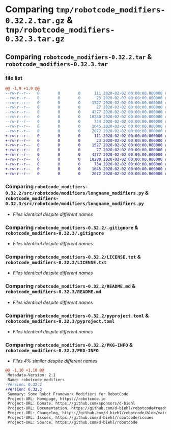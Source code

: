 # Comparing `tmp/robotcode_modifiers-0.32.2.tar.gz` & `tmp/robotcode_modifiers-0.32.3.tar.gz`

## Comparing `robotcode_modifiers-0.32.2.tar` & `robotcode_modifiers-0.32.3.tar`

### file list

```diff
@@ -1,9 +1,9 @@
--rw-r--r--   0        0        0      111 2020-02-02 00:00:00.000000 robotcode_modifiers-0.32.2/src/robotcode/modifiers/__init__.py
--rw-r--r--   0        0        0       23 2020-02-02 00:00:00.000000 robotcode_modifiers-0.32.2/src/robotcode/modifiers/__version__.py
--rw-r--r--   0        0        0     1527 2020-02-02 00:00:00.000000 robotcode_modifiers-0.32.2/src/robotcode/modifiers/longname_modifiers.py
--rw-r--r--   0        0        0       27 2020-02-02 00:00:00.000000 robotcode_modifiers-0.32.2/src/robotcode/modifiers/py.typed
--rw-r--r--   0        0        0     4277 2020-02-02 00:00:00.000000 robotcode_modifiers-0.32.2/.gitignore
--rw-r--r--   0        0        0    10280 2020-02-02 00:00:00.000000 robotcode_modifiers-0.32.2/LICENSE.txt
--rw-r--r--   0        0        0      734 2020-02-02 00:00:00.000000 robotcode_modifiers-0.32.2/README.md
--rw-r--r--   0        0        0     1645 2020-02-02 00:00:00.000000 robotcode_modifiers-0.32.2/pyproject.toml
--rw-r--r--   0        0        0     2072 2020-02-02 00:00:00.000000 robotcode_modifiers-0.32.2/PKG-INFO
+-rw-r--r--   0        0        0      111 2020-02-02 00:00:00.000000 robotcode_modifiers-0.32.3/src/robotcode/modifiers/__init__.py
+-rw-r--r--   0        0        0       23 2020-02-02 00:00:00.000000 robotcode_modifiers-0.32.3/src/robotcode/modifiers/__version__.py
+-rw-r--r--   0        0        0     1527 2020-02-02 00:00:00.000000 robotcode_modifiers-0.32.3/src/robotcode/modifiers/longname_modifiers.py
+-rw-r--r--   0        0        0       27 2020-02-02 00:00:00.000000 robotcode_modifiers-0.32.3/src/robotcode/modifiers/py.typed
+-rw-r--r--   0        0        0     4277 2020-02-02 00:00:00.000000 robotcode_modifiers-0.32.3/.gitignore
+-rw-r--r--   0        0        0    10280 2020-02-02 00:00:00.000000 robotcode_modifiers-0.32.3/LICENSE.txt
+-rw-r--r--   0        0        0      734 2020-02-02 00:00:00.000000 robotcode_modifiers-0.32.3/README.md
+-rw-r--r--   0        0        0     1645 2020-02-02 00:00:00.000000 robotcode_modifiers-0.32.3/pyproject.toml
+-rw-r--r--   0        0        0     2072 2020-02-02 00:00:00.000000 robotcode_modifiers-0.32.3/PKG-INFO
```

### Comparing `robotcode_modifiers-0.32.2/src/robotcode/modifiers/longname_modifiers.py` & `robotcode_modifiers-0.32.3/src/robotcode/modifiers/longname_modifiers.py`

 * *Files identical despite different names*

### Comparing `robotcode_modifiers-0.32.2/.gitignore` & `robotcode_modifiers-0.32.3/.gitignore`

 * *Files identical despite different names*

### Comparing `robotcode_modifiers-0.32.2/LICENSE.txt` & `robotcode_modifiers-0.32.3/LICENSE.txt`

 * *Files identical despite different names*

### Comparing `robotcode_modifiers-0.32.2/README.md` & `robotcode_modifiers-0.32.3/README.md`

 * *Files identical despite different names*

### Comparing `robotcode_modifiers-0.32.2/pyproject.toml` & `robotcode_modifiers-0.32.3/pyproject.toml`

 * *Files identical despite different names*

### Comparing `robotcode_modifiers-0.32.2/PKG-INFO` & `robotcode_modifiers-0.32.3/PKG-INFO`

 * *Files 4% similar despite different names*

```diff
@@ -1,10 +1,10 @@
 Metadata-Version: 2.1
 Name: robotcode-modifiers
-Version: 0.32.2
+Version: 0.32.3
 Summary: Some Robot Framework Modifiers for RobotCode
 Project-URL: Homepage, https://robotcode.io
 Project-URL: Donate, https://github.com/sponsors/d-biehl
 Project-URL: Documentation, https://github.com/d-biehl/robotcode#readme
 Project-URL: Changelog, https://github.com/d-biehl/robotcode/blob/main/CHANGELOG.md
 Project-URL: Issues, https://github.com/d-biehl/robotcode/issues
 Project-URL: Source, https://github.com/d-biehl/robotcode
```

